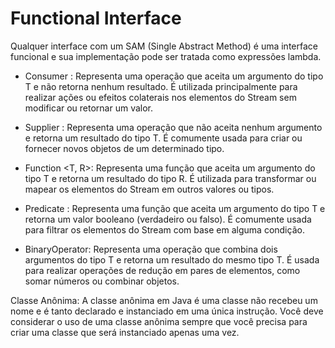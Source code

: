 # Functional Interface
 Qualquer interface com um SAM (Single Abstract Method) é uma interface funcional e sua implementação pode ser tratada como expressões lambda.

- Consumer  <T>: Representa uma operação que aceita um argumento do tipo T e não retorna nenhum resultado. É utilizada principalmente para realizar ações ou efeitos colaterais nos elementos do Stream sem modificar ou retornar um valor.


- Supplier <T>: Representa uma operação que não aceita nenhum argumento e retorna um resultado do tipo T. É comumente usada para criar ou fornecer novos objetos de um determinado tipo.


- Function <T, R>: Representa uma função que aceita um argumento do tipo T e retorna um resultado do tipo R. É utilizada para transformar ou mapear os elementos do Stream em outros valores ou tipos.


- Predicate <T>: Representa uma função que aceita um argumento do tipo T e retorna um valor booleano (verdadeiro ou falso). É comumente usada para filtrar os elementos do Stream com base em alguma condição.


- BinaryOperator<T>: Representa uma operação que combina dois argumentos do tipo T e retorna um resultado do mesmo tipo T. É usada para realizar operações de redução em pares de elementos, como somar números ou combinar objetos.


Classe Anônima: A classe anônima em Java é uma classe não recebeu um nome e é tanto declarado e instanciado em uma única instrução. Você deve considerar o uso de uma classe anônima sempre que você precisa para criar uma classe que será instanciado apenas uma vez.